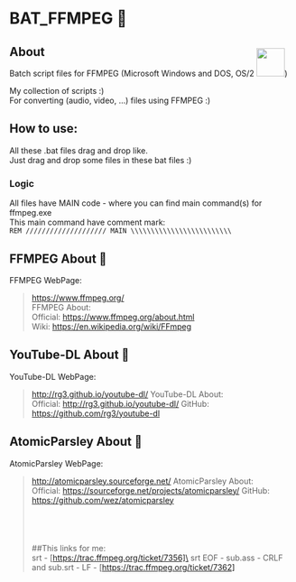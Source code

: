 # BAT_FFMPEG :movie_camera:
## About
Batch script files for FFMPEG (Microsoft Windows and DOS, OS/2 <img src=https://emojipedia-us.s3.amazonaws.com/thumbs/120/emojione/151/unicorn-face_1f984.png width="50px" style="margin-top:-50px">)

My collection of scripts :)\
For converting (audio, video, ...) files using FFMPEG :)

## How to use:
All these .bat files drag and drop like.\
Just drag and drop some files in these bat files :)

### Logic
All files have MAIN code - where you can find main command(s) for ffmpeg.exe\
This main command have comment mark:  
```REM //////////////////// MAIN \\\\\\\\\\\\\\\\\\\\\\\\\```



## FFMPEG About :movie_camera:
FFMPEG WebPage: 
> https://www.ffmpeg.org/  
FFMPEG About:  
> Official: https://www.ffmpeg.org/about.html  
> Wiki: https://en.wikipedia.org/wiki/FFmpeg

## YouTube-DL About :movie_camera:
YouTube-DL WebPage: 
> http://rg3.github.io/youtube-dl/
YouTube-DL About:  
> Official: http://rg3.github.io/youtube-dl/
> GitHub: https://github.com/rg3/youtube-dl 

## AtomicParsley About :movie_camera:
AtomicParsley WebPage: 
> http://atomicparsley.sourceforge.net/
AtomicParsley About:  
> Official: https://sourceforge.net/projects/atomicparsley/
> GitHub: https://github.com/wez/atomicparsley 
\
\
\
\
\
##This links for me:\
srt - [https://trac.ffmpeg.org/ticket/7356]\
srt EOF -  sub.ass - CRLF and sub.srt - LF - [https://trac.ffmpeg.org/ticket/7362]
